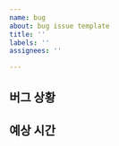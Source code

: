 ```yaml
---
name: bug
about: bug issue template
title: ''
labels: ''
assignees: ''

---
```


## 버그 상황

## 예상 시간
